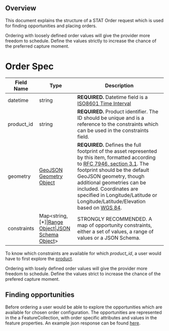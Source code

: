 ## Overview

This document explains the structure of a STAT Order request which is used for finding opportunities and placing orders. 

Ordering with loosely defined order values will give the provider more freedom to schedule. Define the values strictly to increase the chance of the preferred capture moment.

# Order Spec

| Field Name | Type                                                                       | Description |
| ---------- | -------------------------------------------------------------------------- | ----------- |
| datetime       | string                                                                     | **REQUIRED.** Datetime field is a [ISO8601 Time Interval](https://en.wikipedia.org/wiki/ISO_8601#Time_intervals) |
| product_id         | string                                                                     | **REQUIRED.** Product identifier. The ID should be unique and is a reference to the constraints which can be used in the constraints field. |
| geometry   | [GeoJSON Geometry Object](https://tools.ietf.org/html/rfc7946#section-3.1) | **REQUIRED.** Defines the full footprint of the asset represented by this item, formatted according to [RFC 7946, section 3.1](https://tools.ietf.org/html/rfc7946#section-3.1). The footprint should be the default GeoJSON geometry, though additional geometries can be included. Coordinates are specified in Longitude/Latitude or Longitude/Latitude/Elevation based on [WGS 84](http://www.opengis.net/def/crs/OGC/1.3/CRS84). |
| constraints | Map<string, \[\*]\|[Range Object](#range-object)\|[JSON Schema Object](#json-schema-object)> | STRONGLY RECOMMENDED. A map of opportunity constraints, either a set of values, a range of values or a JSON Schema.

To know which constraints are available for which *product_id*, a user would have to first explore the [product](../product-spec/README.md#Product-Spec).

Ordering with losely defined order values will give the provider more freedom to schedule. Define the values strict to increase the chance of the prefered capture moment.

## Finding opportunities

Before ordering a user would be able to explore the opportunities which are available for chosen order configuration. The opportunities are represented in the a FeatureCollection, with order specific attributes and values in the feature properties. An example json response can be found [here](../examples/tasking-api/opportunities-response.json).
